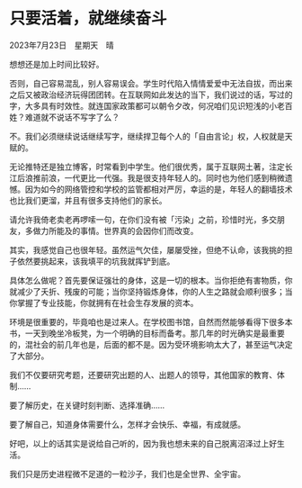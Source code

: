 # 只要活着，就继续奋斗


2023年7月23日　星期天　晴

想想还是加上时间比较好。

否则，自己容易混乱，别人容易误会。学生时代陷入情情爱爱中无法自拔，而出来之后又被政治经济玩得团团转。在互联网如此发达的当下，我们说过的话，写过的字，大多具有时效性。就连国家政策都可以朝令夕改，何况咱们见识短浅的小老百姓？难道就不说话不写字了么？

不。我们必须继续说话继续写字，继续捍卫每个人的「自由言论」权，人权就是天赋的。

无论推特还是独立博客，时常看到中学生。他们很优秀，属于互联网土著，注定长江后浪推前浪，一代更比一代强。我是很支持年轻人的。同时也为他们感到稍微遗憾。因为如今的网络管控和学校的监管都相对严厉，幸运的是，年轻人的翻墙技术也比我们更溜，并且有很多支持他们的家长。

请允许我倚老卖老再啰嗦一句，在你们没有被「污染」之前，珍惜时光，多交朋友，多做力所能及的事情。世界真的会因你们而改变。

其实，我感觉自己也很年轻。虽然运气欠佳，屡屡受挫，但绝不认命，该我挑的担子依然要挑起来，该我填平的坑我就挥铲到底。

具体怎么做呢？首先要保证强壮的身体，这是一切的根本。当你拒绝有害物质，你就减少了夭折、残废的可能；当你坚持锻炼身体，你的人生之路就会顺利很多；当你掌握了专业技能，你就拥有在社会生存发展的资本。

环境是很重要的，毕竟咱也是过来人。在学校图书馆，自然而然能够看得下很多本书，一天到晚坐冷板凳，为一个明确的目标而备考。那几年的时光确实是最重要的，混社会的前几年也是，后面的都不是。因为受环境影响太大了，甚至运气决定了大部分。

我们不仅要研究考题，还要研究出题的人、出题人的领导，其他国家的教育、体制……

要了解历史，在关键时刻判断、选择准确……

要了解自己，知道身体需要什么，怎样才会快乐、幸福，有成就感。

好吧，以上的话其实是说给自己听的，因为我也想未来的自己脱离沼泽过上好生活。

我们只是历史进程微不足道的一粒沙子，我们也是全世界、全宇宙。


